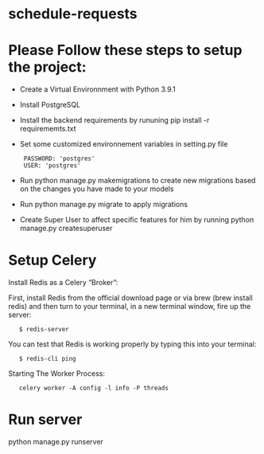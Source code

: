 # schedule-requests

# Please Follow these steps to setup the project:  

- Create a Virtual Environnment with Python 3.9.1

- Install PostgreSQL

- Install the backend requirements by rununing pip install -r requirememts.txt

- Set some customized environnement variables in setting.py file
       
       PASSWORD: 'postgres'
       USER: 'postgres'


- Run python manage.py makemigrations to create new migrations based on the changes you have made to your models

- Run python manage.py migrate to apply migrations

- Create Super User to affect specific features for him by running python manage.py createsuperuser

# Setup Celery

Install Redis as a Celery “Broker”:

First, install Redis from the official download page or via brew (brew install redis) and then turn to your terminal, in a new terminal window, fire up the server:

       $ redis-server

You can test that Redis is working properly by typing this into your terminal:

       $ redis-cli ping
       
Starting The Worker Process:

       celery worker -A config -l info -P threads
       
 # Run server
 
  python manage.py runserver
       

